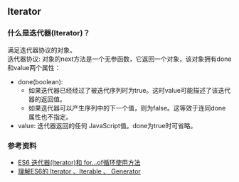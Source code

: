 ## Iterator

### 什么是迭代器(Iterator)？
满足迭代器协议的对象。                                 
迭代器协议: 对象的next方法是一个无参函数，它返回一个对象，该对象拥有done和value两个属性：

- done(boolean):
    - 如果迭代器已经经过了被迭代序列时为true。这时value可能描述了该迭代器的返回值。
    - 如果迭代器可以产生序列中的下一个值，则为false。这等效于连同done属性也不指定。
- value: 迭代器返回的任何 JavaScript值。done为true时可省略。




### 参考资料
- [ES6 迭代器(Iterator)和 for...of循环使用方法](https://www.jianshu.com/p/3bb77516fa7e)
- [理解ES6的 Iterator 、Iterable 、 Generator](https://github.com/yueshuiniao/blog/issues/2)
